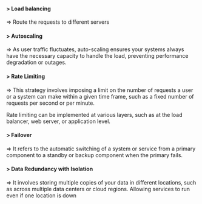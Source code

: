 #### > Load balancing
=> Route the requests to different servers
#### > Autoscaling
=> As user traffic fluctuates, auto-scaling ensures your systems always have the necessary capacity to handle the load, preventing performance degradation or outages.
#### > Rate Limiting
=> This strategy involves imposing a limit on the number of requests a user or a system can make within a given time frame, such as a fixed number of requests per second or per minute.

Rate limiting can be implemented at various layers, such as at the load balancer, web server, or application level.
#### > Failover
=> It refers to the automatic switching of a system or service from a primary component to a standby or backup component when the primary fails.
#### > Data Redundancy with Isolation
=> It involves storing multiple copies of your data in different locations, such as across multiple data centers or cloud regions. Allowing services to run even if one location is down